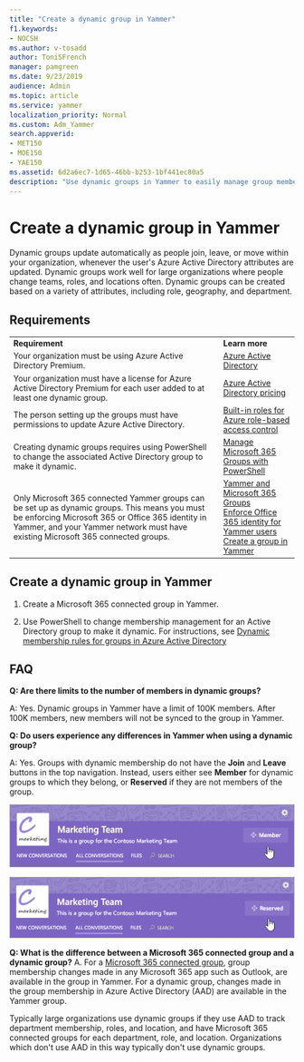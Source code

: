 ```yaml
---
title: "Create a dynamic group in Yammer"
f1.keywords:
- NOCSH
ms.author: v-tosadd
author: ToniSFrench
manager: pamgreen
ms.date: 9/23/2019
audience: Admin
ms.topic: article
ms.service: yammer
localization_priority: Normal
ms.custom: Adm_Yammer
search.appverid:
- MET150
- MOE150
- YAE150
ms.assetid: 6d2a6ec7-1d65-46bb-b253-1bf441ec80a5
description: "Use dynamic groups in Yammer to easily manage group membership through Active Directory."
---
```


# Create a dynamic group in Yammer

Dynamic groups update automatically as people join, leave, or move within your organization, whenever the user's Azure Active Directory attributes are updated. Dynamic groups work well for large organizations where people change teams, roles, and locations often. Dynamic groups can be created based on a variety of attributes, including role, geography, and department.
  
## Requirements

|||
|:-----|:-----|
|**Requirement** <br/> |**Learn more** <br/> |
|Your organization must be using Azure Active Directory Premium.  <br/> |[Azure Active Directory](https://go.microsoft.com/fwlink/?linkId=869572) <br/> |
|Your organization must have a license for Azure Active Directory Premium for each user added to at least one dynamic group.  <br/> |[Azure Active Directory pricing](https://go.microsoft.com/fwlink/?linkId=869572) <br/> |
|The person setting up the groups must have permissions to update Azure Active Directory.  <br/> |[Built-in roles for Azure role-based access control](https://go.microsoft.com/fwlink/?linkId=869570) <br/> |
|Creating dynamic groups requires using PowerShell to change the associated Active Directory group to make it dynamic.  <br/> |[Manage Microsoft 365 Groups with PowerShell](https://support.office.com/article/aeb669aa-1770-4537-9de2-a82ac11b0540) <br/> |
|Only Microsoft 365 connected Yammer groups can be set up as dynamic groups. This means you must be enforcing Microsoft 365 or Office 365 identity in Yammer, and your Yammer network must have existing Microsoft 365 connected groups.  <br/> |[Yammer and Microsoft 365 Groups](yammer-and-office-365-groups.md) <br/> [Enforce Office 365 identity for Yammer users](../configure-your-yammer-network/enforce-office-365-identity.md) <br/> [Create a group in Yammer](https://support.office.com/article/b407af4f-9a58-4b12-b43e-afbb1b07c889) <br/> |

## Create a dynamic group in Yammer

1. Create a Microsoft 365 connected group in Yammer.

2. Use PowerShell to change membership management for an Active Directory group to make it dynamic. For instructions, see [Dynamic membership rules for groups in Azure Active Directory](https://go.microsoft.com/fwlink/?linkId=869529)

## FAQ

 **Q: Are there limits to the number of members in dynamic groups?**
  
A: Yes. Dynamic groups in Yammer have a limit of 100K members. After 100K members, new members will not be synced to the group in Yammer.
  
 **Q: Do users experience any differences in Yammer when using a dynamic group?**
  
A: Yes. Groups with dynamic membership do not have the **Join** and **Leave** buttons in the top navigation. Instead, users either see **Member** for dynamic groups to which they belong, or **Reserved** if they are not members of the group.
  
![Top navigation for dynamic groups that you are a member of](../media/9d0bb1db-2575-4bb9-bd02-869a05a7cc89.png)
  
![Top navigation for dynamic groups that you are not a member of](../media/d1d48f64-896e-466d-96f8-007f36188991.png)

**Q: What is the difference between a Microsoft 365 connected group and a dynamic group?**
A. For a [Microsoft 365 connected group](yammer-and-office-365-groups.md), group membership changes made in any Microsoft 365 app such as Outlook, are available in the group in Yammer. For a dynamic group, changes made in the group membership in Azure Active Directory (AAD) are available in the Yammer group.

Typically large organizations use dynamic groups if they use AAD to track department membership, roles, and location, and have Microsoft 365 connected groups for each department, role, and location. Organizations which don't use AAD in this way typically don't use dynamic groups.
